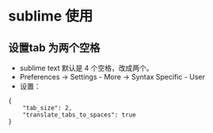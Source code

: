 # sublime 使用

## 设置tab 为两个空格
* sublime text 默认是 4 个空格，改成两个。
* Preferences -> Settings - More -> Syntax Specific - User
* 设置：
```
{
    "tab_size": 2,
    "translate_tabs_to_spaces": true 
}
```